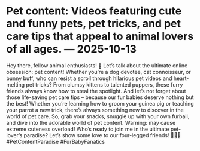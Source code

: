# Pet content: Videos featuring cute and funny pets, pet tricks, and pet care tips that appeal to animal lovers of all ages. — 2025-10-13

Hey there, fellow animal enthusiasts! 🐾 Let’s talk about the ultimate online obsession: pet content! Whether you’re a dog devotee, cat connoisseur, or bunny buff, who can resist a scroll through hilarious pet videos and heart-melting pet tricks? From clumsy kittens to talented puppers, these furry friends always know how to steal the spotlight. And let’s not forget about those life-saving pet care tips – because our fur babies deserve nothing but the best! Whether you’re learning how to groom your guinea pig or teaching your parrot a new trick, there’s always something new to discover in the world of pet care. So, grab your snacks, snuggle up with your own furball, and dive into the adorable world of pet content. Warning: may cause extreme cuteness overload! Who’s ready to join me in the ultimate pet-lover’s paradise? Let’s show some love to our four-legged friends! 🐶🐱🐰 #PetContentParadise #FurBabyFanatics